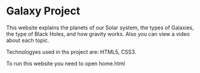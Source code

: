 # Galaxy Project

This website explains the planets of our Solar system, the types of Galaxies, the type of Black Holes, and how gravity works. Also you can view a video about each topic.

Technologyes used in ths project are:
HTML5,
CSS3.

To run this website you need to open home.html
